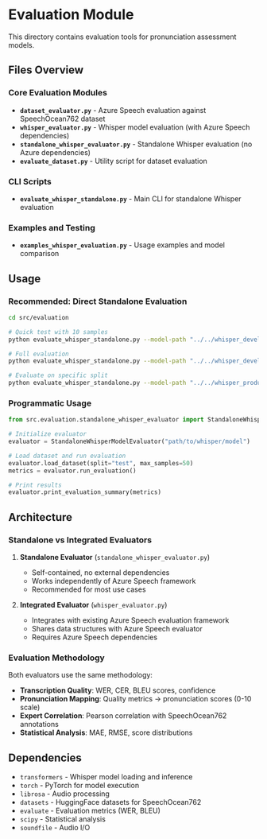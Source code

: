 # Evaluation Module

This directory contains evaluation tools for pronunciation assessment models.

## Files Overview

### Core Evaluation Modules
- **`dataset_evaluator.py`** - Azure Speech evaluation against SpeechOcean762 dataset
- **`whisper_evaluator.py`** - Whisper model evaluation (with Azure Speech dependencies)
- **`standalone_whisper_evaluator.py`** - Standalone Whisper evaluation (no Azure dependencies)
- **`evaluate_dataset.py`** - Utility script for dataset evaluation

### CLI Scripts
- **`evaluate_whisper_standalone.py`** - Main CLI for standalone Whisper evaluation

### Examples and Testing
- **`examples_whisper_evaluation.py`** - Usage examples and model comparison

## Usage

### Recommended: Direct Standalone Evaluation
```bash
cd src/evaluation

# Quick test with 10 samples
python evaluate_whisper_standalone.py --model-path "../../whisper_development" --quick-test

# Full evaluation
python evaluate_whisper_standalone.py --model-path "../../whisper_development"

# Evaluate on specific split
python evaluate_whisper_standalone.py --model-path "../../whisper_production" --split validation --max-samples 100
```

### Programmatic Usage
```python
from src.evaluation.standalone_whisper_evaluator import StandaloneWhisperModelEvaluator

# Initialize evaluator
evaluator = StandaloneWhisperModelEvaluator("path/to/whisper/model")

# Load dataset and run evaluation
evaluator.load_dataset(split="test", max_samples=50)
metrics = evaluator.run_evaluation()

# Print results
evaluator.print_evaluation_summary(metrics)
```

## Architecture

### Standalone vs Integrated Evaluators

1. **Standalone Evaluator** (`standalone_whisper_evaluator.py`)
   - Self-contained, no external dependencies
   - Works independently of Azure Speech framework
   - Recommended for most use cases

2. **Integrated Evaluator** (`whisper_evaluator.py`)  
   - Integrates with existing Azure Speech evaluation framework
   - Shares data structures with Azure Speech evaluator
   - Requires Azure Speech dependencies

### Evaluation Methodology

Both evaluators use the same methodology:
- **Transcription Quality**: WER, CER, BLEU scores, confidence
- **Pronunciation Mapping**: Quality metrics → pronunciation scores (0-10 scale)
- **Expert Correlation**: Pearson correlation with SpeechOcean762 annotations
- **Statistical Analysis**: MAE, RMSE, score distributions

## Dependencies

- `transformers` - Whisper model loading and inference
- `torch` - PyTorch for model execution
- `librosa` - Audio processing
- `datasets` - HuggingFace datasets for SpeechOcean762
- `evaluate` - Evaluation metrics (WER, BLEU)
- `scipy` - Statistical analysis
- `soundfile` - Audio I/O